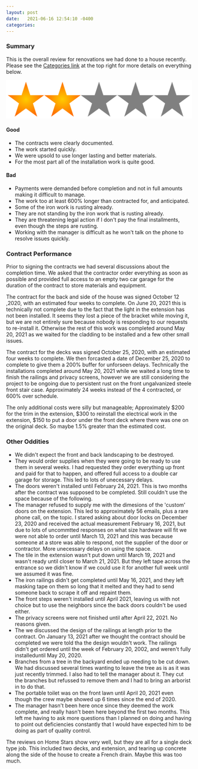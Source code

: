 ```yaml
---
layout: post
date:   2021-06-16 12:54:10 -0400
categories:
---
```


### Summary ###

This is the overall review for renovations we had done to a house recently. Please see the [Categories link](https://renovations.perciballi.ca//categories/) at the top right for more details on everything below.

![](images/stars.png)

#### Good ####

- The contracts were clearly documented. 
- The work started quickly.
- We were upsold to use longer lasting and better materials.
- For the most part all of the installation work is quite good.

#### Bad ####

- Payments were demanded before completion and not in full amounts making it difficult to manage.
- The work too at least 600% longer than contracted for, and anticipated.
- Some of the iron work is rusting already.
- They are not standing by the iron work that is rusting already.
- They are threatening legal action if I don't pay the final installments, even though the steps are rusting.
- Working with the manager is difficult as he won't talk on the phone to resolve issues quickly.


### Contract Performance ###

Prior to signing the contracts we had several discussions about the completion time. We asked that the contractor order everything as soon as possible and provided full access to an empty two car garage for the duration of the contract to store materials and equipment.

The contract for the back and side of the house was signed October 12 ,2020, with an estimated four weeks to complete. On June 20, 2021 this is technically not complete due to the fact that the light in the extension has not been installed. It seems they lost a piece of the bracket while moving it, but we are not entirely sure because nobody is responding to our requests to re-install it. Otherwise the rest of this work was completed around May 20, 2021 as we waited for the cladding to be installed and a few other small issues.

The contract for the decks was signed October 25, 2020, with an estimated four weeks to complete. We then forcasted a date of December 25, 2020 to complete to give them a 200% buffer for unforseen delays. Technically the installations completed around May 20, 2021 while we waited a long time to finish the railings and privacy screens, however we are still considering the project to be ongoing due to persistent rust on the front ungalvanized steele front stair case. Approximately 24 weeks instead of the 4 contracted, or 600% over schedule.

The only additional costs were silly but manageable; Approximately $200 for the trim in the extension, $300 to reinstall the electrical work in the extension, $150 to put a door under the front deck where there was one on the original deck. So maybe 1.5% greater than the estimated cost.
### Other Oddities ###

- We didn't expect the front and back landscaping to be destroyed.
- They would order supplies when they were going to be ready to use them in several weeks. I had requested they order everything up front and paid for that to happen, and offered full access to a double car garage for storage. This led to lots of unecessary delays.
- The doors weren't installed until February 24, 2021. This is two months after the contract was supposed to be completed. Still couldn't use the space because of the following.
- The manager refused to supply me with the dimesions of the 'custom' doors on the extension. This led to approximately 56 emails, plus a rare phone call, on the topic. I stared asking about door locks on December 23, 2020 and received the actual measurement February 16, 2021, but due to lots of uncommtted responses on what size hardware will fit we were not able to order until March 13, 2021 and this was because someone at a store was able to respond, not the supplier of the door or contractor. More unecessary delays on using the space.
- The tile in the extension wasn't put down until March 19, 2021 and wasn't ready until closer to March 21, 2021. But they left tape across the entrance so we didn't know if we could use it for another full week until we assumed it was fine.
- The iron railings didn't get completed until May 16, 2021, and they left masking tape on them so long that it melted and they had to send someone back to scrape it off and repaint them.
- The front steps weren't installed until April 2021, leaving us with not choice but to use the neighbors since the back doors couldn't be used either.
- The privacy screens were not finished until after April 22, 2021. No reasons given.
- The we discussed the design of the railings at length prior to the contract. On January 13, 2021 after we thought the contract should be completed we were told tha the design wouldn't work. The railings didn't get ordered until the week of February 20, 2002, and weren't fully installeduntil May 20, 2020.
- Branches from a tree in the backyard ended up needing to be cut down. We had discussed several times wanting to leave the tree as is as it was just recently trimmed. I also had to tell the manager about it. They cut the branches but refussed to remove them and I had to bring an arborist in to do that.
- The portable toilet was on the front lawn until April 20, 2021 even though the crew maybe showed up 6 times since the end of 2020.
- The manager hasn't been here once since they deemed the work complete, and really hasn't been here beyond the first two months. This left me having to ask more questions than I planned on doing and having to point out deficiencies constantly that I would have expected him to be doing as part of quality control.

The reviews on Home Stars show very well, but they are all for a single deck type job. This included two decks, and extension, and tearing up concrete along the side of the house to create a French drain. Maybe this was too much.

<html>
<body>
<object data="docs/338 Gladstone Av. Toronto - decks.pdf" width="1000" height="1000" type='application/pdf'/>


<!-- Cloudflare Web Analytics --><script defer src='https://static.cloudflareinsights.com/beacon.min.js' data-cf-beacon='{"token": "baf28b8a6abe4f8bb70f1babe32b9c80"}'></script><!-- End Cloudflare Web Analytics -->

</body>
</html>
